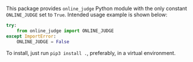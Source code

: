 This package provides `online_judge` Python module with the only constant `ONLINE_JUDGE` set to
`True`. Intended usage example is shown below:

```python
try:
    from online_judge import ONLINE_JUDGE
except ImportError:
    ONLINE_JUDGE = False
```

To install, just run `pip3 install .`, preferably, in a virtual environment.
